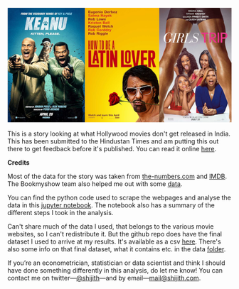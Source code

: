![Posters of some Hollywood movies that weren't released in India](images/cover_image.png)

This is a story looking at what Hollywood movies don't get released in India. This has been submitted to the Hindustan Times and am putting this out there to get feedback before it's published. You can read it online [here](https://shijithpk.github.io/hollywood_releases_in_india/index.html).

**Credits**

Most of the data for the story was taken from [the-numbers.com](http://the-numbers.com) and [IMDB](http://imdb.com). The Bookmyshow team also helped me out with some [data](data/bookmyshow_list.csv).

You can find the python code used to scrape the webpages and analyse the data in this [jupyter notebook](https://nbviewer.jupyter.org/github/shijithpk/hollywood_releases_in_india/blob/master/us_india_diff.ipynb). The notebook also has a summary of the different steps I took in the analysis.

 Can't share much of the data I used, that belongs to the various movie websites, so I can't redistribute it. But the github repo does have the final dataset I used to arrive at my results. It's available as a csv [here](data/india_release_check_v20.csv). There's also some info on that final dataset, what it contains etc. in the data [folder](data/).

If you’re an econometrician, statistician or data scientist and think I should have done something differently in this analysis, do let me know! You can contact me on twitter—[@shijith](https://twitter.com/shijith)—and by email—[mail@shijith.com](mailto:mail@shijith.com).